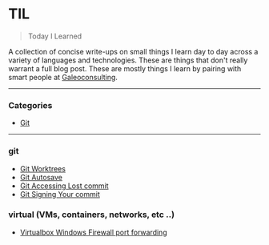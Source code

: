 # TIL

> Today I Learned

A collection of concise write-ups on small things I learn day to day across a
variety of languages and technologies. These are things that don't really
warrant a full blog post. These are mostly things I learn by pairing with
smart people at [Galeoconsulting](https://www.galeoconsulting.com/).

---

### Categories

- [Git](#git)

---

### git

- [Git Worktrees](git/worktrees.md)
- [Git Autosave](git/autosave.md)
- [Git Accessing Lost commit](git/accessing-lost-commit.md)
- [Git Signing Your commit](git/sign-your-commit.md)

### virtual (VMs, containers, networks, etc ..)

- [Virtualbox Windows Firewall port forwarding](virtualization/vb-win-firewall-port-forwarding.md)
